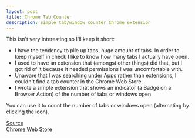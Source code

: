 ```yaml
---
layout: post
title: Chrome Tab Counter
description: Simple tab/window counter Chrome extension 
---
```

This isn't very interesting so I'll keep it short:  
* I have the tendency to pile up tabs, huge amount of tabs. In order to keep myself in check I like to know how many tabs I actually have open.  
* I used to have an extension that (amongst other things) did that, but I got rid of it because it needed permissions I was uncomfortable with.  
* Unaware that I was searching under Apps rather than extensions, I couldn't find a tab counter in the Chrome Web Store.
* I wrote a simple extension that shows an indicator (a Badge on a Browser Action) of the number of tabs or windows open

You can use it to count the number of tabs or windows open (alternating by clicking the icon).  

[Source](https://github.com/asafh/chrome-tabcounter)  
[Chrome Web Store](https://chrome.google.com/webstore/detail/tab-counter/feeoiklfggbaibpdhkkngbpkppdmcjal)
